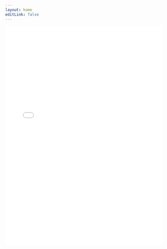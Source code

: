 ```yaml
---
layout: home
editLink: false
---
```


<div style="margin:0px;padding:0px;overflow:hidden;height:50em">
<iframe src="/widgets/blimp.html" frameborder="0" style="overflow:hidden;height:100%;width:100%" height="100%" width="100%"></iframe>
</div>